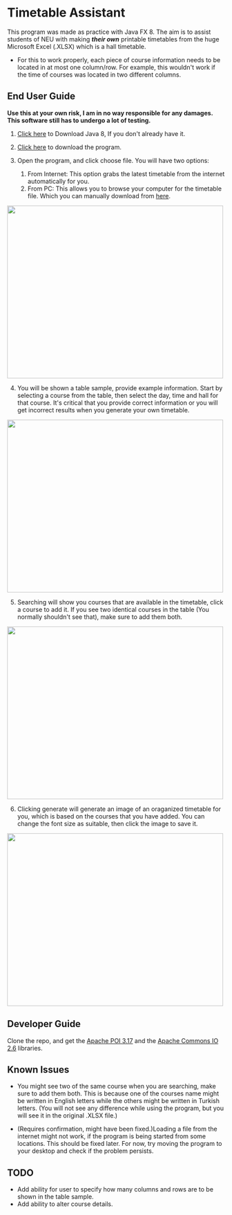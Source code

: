 # Timetable Assistant
This program was made as practice with Java FX 8. The aim is to assist students of NEU with making _**their own**_ printable timetables from the huge Microsoft Excel (.XLSX) which is a hall timetable.

* For this to work properly, each piece of course information needs to be located in at most one column/row. For example, this wouldn't work if the time of courses was located in two different columns.

## End User Guide
**Use this at your own risk, I am in no way responsible for any damages. This software still has to undergo a lot of testing.**

1. [Click here](http://www.oracle.com/technetwork/java/javase/downloads/jre8-downloads-2133155.html) to Download Java 8, If you don't already have it.

2. [Click here](https://github.com/yli-yasir/Timetable-Assistant/releases/download/v0.91-beta/Timetable.Assistant.jar) to download the program.

3. Open the program, and click choose file. You will have two options:
    1. From Internet: This option grabs the latest timetable from the internet automatically for you.
    1. From PC: This allows you to browse your computer for the timetable file. Which you can manually download from [here](http://library.neu.edu.tr/uploaded-files/classtimetable/index_en.html).
    
<img src="https://i.imgur.com/6zC6uNr.gif" height="400" width="500"/>

4. You will be shown a table sample, provide example information. Start by selecting a course from the table, then select the day, time and hall for that course. It's critical that you provide correct information or you will get incorrect results when you generate your own timetable.

<img src="https://i.imgur.com/D3xy4LL.gif" height="400" width="500"/>

5. Searching will show you courses that are available in the timetable, click a course to add it. If you see two identical courses in the table (You normally shouldn't see that), make sure to add them both.

<img src="https://i.imgur.com/2F5vUJq.gif" height="400" width="500"/>

6. Clicking generate will generate an image of an oraganized timetable for you, which is based on the courses that you have added. You can change the font size as suitable, then click the image to save it.

<img src="https://i.imgur.com/dNRmUXh.gif" height="400" width="500"/>


## Developer Guide
Clone the repo, and get the [Apache POI 3.17](https://poi.apache.org/download.html#POI-3.17) and the [Apache Commons IO 2.6](https://commons.apache.org/proper/commons-io/download_io.cgi) libraries.


## Known Issues

* You might see two of the same course when you are searching, make sure to add them both. This is because one of the courses name might be written in English letters while the others might be written in Turkish letters. (You will not see any difference while using the program, but you will see it in the original .XLSX file.)

* (Requires confirmation, might have been fixed.)Loading a file from the internet might not work, if the program is being started from some locations. This should be fixed later. For now, try moving the program to your desktop and check if the problem persists.

## TODO
* Add ability for user to specify how many columns and rows are to be shown in the table sample.
* Add ability to alter course details.

    



